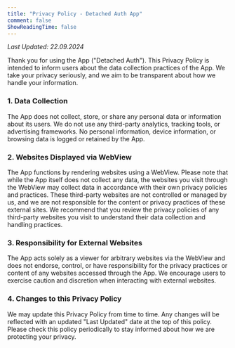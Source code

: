 ```yaml
---
title: "Privacy Policy - Detached Auth App"
comment: false 
ShowReadingTime: false
---
```


*Last Updated: 22.09.2024*

Thank you for using the App ("Detached Auth"). This Privacy Policy is intended to inform users about the data collection practices of the App. We take your privacy seriously, and we aim to be transparent about how we handle your information.

### 1. Data Collection
The App does not collect, store, or share any personal data or information about its users. We do not use any third-party analytics, tracking tools, or advertising frameworks. No personal information, device information, or browsing data is logged or retained by the App.

### 2. Websites Displayed via WebView
The App functions by rendering websites using a WebView. Please note that while the App itself does not collect any data, the websites you visit through the WebView may collect data in accordance with their own privacy policies and practices. These third-party websites are not controlled or managed by us, and we are not responsible for the content or privacy practices of these external sites. We recommend that you review the privacy policies of any third-party websites you visit to understand their data collection and handling practices.

### 3. Responsibility for External Websites
The App acts solely as a viewer for arbitrary websites via the WebView and does not endorse, control, or have responsibility for the privacy practices or content of any websites accessed through the App. We encourage users to exercise caution and discretion when interacting with external websites.

### 4. Changes to this Privacy Policy
We may update this Privacy Policy from time to time. Any changes will be reflected with an updated "Last Updated" date at the top of this policy. Please check this policy periodically to stay informed about how we are protecting your privacy.